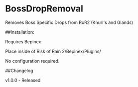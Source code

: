 # BossDropRemoval
Removes Boss Specific Drops from RoR2 (Knurl's and Glands)


##Installation:

Requires Bepinex

Place inside of Risk of Rain 2/Bepinex/Plugins/

No configuration required.


##Changelog

v1.0.0 - Released
